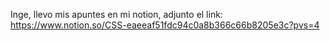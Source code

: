 Inge, llevo mis apuntes en mi notion, adjunto el link: https://www.notion.so/CSS-eaeeaf51fdc94c0a8b366c66b8205e3c?pvs=4
